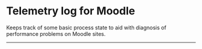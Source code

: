 # Telemetry log for Moodle

Keeps track of some basic process state to aid with diagnosis of performance
problems on Moodle sites.

* * *
